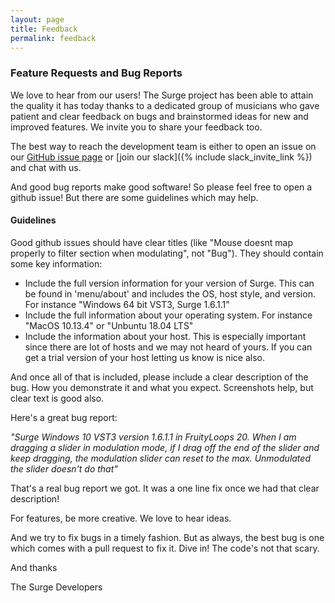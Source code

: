 ```yaml
---
layout: page
title: Feedback
permalink: feedback
---
```

### Feature Requests and Bug Reports

We love to hear from our users! The Surge project has been able to attain the quality it has today
thanks to a dedicated group of musicians who gave patient and clear feedback on bugs and brainstormed
ideas for new and improved features. We invite you to share your feedback too.

The best way to reach the development team is either to open an issue on 
our [GitHub issue page](https://github.com/surge-synthesizer/surge/issues) or [join our slack]({% include slack_invite_link %})
and chat with us.

And good bug reports make good software! So please feel free to open a github issue! But there are some guidelines which may help.

#### Guidelines
Good github issues should have clear titles (like "Mouse doesnt map properly to filter section when modulating", not "Bug"). They should contain some key information:

- Include the full version information for your version of Surge. This can be found in 'menu/about' and includes the OS,
  host style, and version. For instance "Windows 64 bit VST3, Surge 1.6.1.1"
- Include the full information about your operating system. For instance "MacOS 10.13.4" or "Unbuntu 18.04 LTS"
- Include the information about your host. This is especially important since there are lot of hosts and we may not
  heard of yours. If you can get a trial version of your host letting us know is nice also. 
 
And once all of that is included, please include a clear description of the bug. How you demonstrate it and what you expect. 
Screenshots help, but clear text is good also.

Here's a great bug report:
 
*"Surge Windows 10 VST3 version 1.6.1.1 in FruityLoops 20. When I am dragging a slider in modulation mode, if I drag off the end of the slider and keep dragging, the modulation slider can reset to the max. Unmodulated the slider doesn't do that"*

That's a real bug report we got. It was a one line fix once we had that clear description!

For features, be more creative. We love to hear ideas.

And we try to fix bugs in a timely fashion. But as always, the best bug is one which comes with a pull request to fix it. Dive in! The code's not that scary.

And thanks

  The Surge Developers
